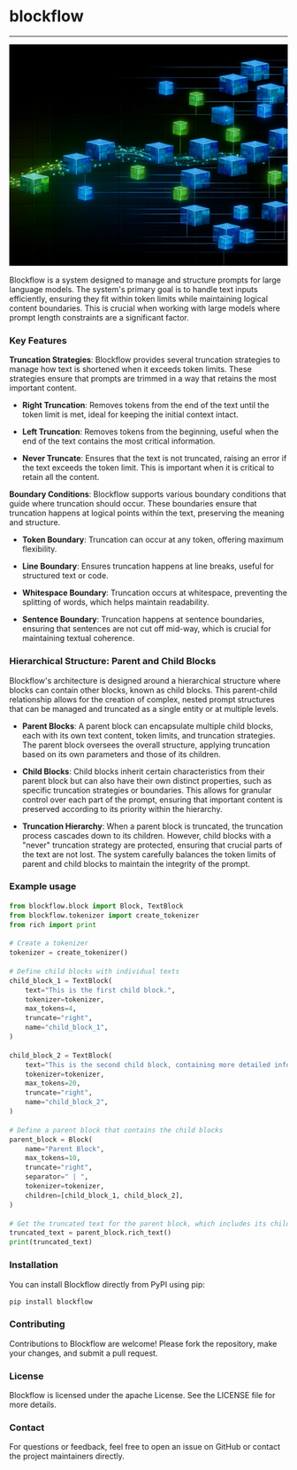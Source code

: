 

# blockflow
-------
<!-- ![blockflow](./assets/blockflow.png) -->

<img src="./assets/blockflow.png" alt="blockflow" width="600" height="400">


Blockflow is a system designed to manage and structure prompts for large language models. The system's primary goal is to handle text inputs efficiently, ensuring they fit within token limits while maintaining logical content boundaries. This is crucial when working with large models where prompt length constraints are a significant factor.

### Key Features

**Truncation Strategies**: Blockflow provides several truncation strategies to manage how text is shortened when it exceeds token limits. These strategies ensure that prompts are trimmed in a way that retains the most important content.

- **Right Truncation**: Removes tokens from the end of the text until the token limit is met, ideal for keeping the initial context intact.

- **Left Truncation**: Removes tokens from the beginning, useful when the end of the text contains the most critical information.

- **Never Truncate**: Ensures that the text is not truncated, raising an error if the text exceeds the token limit. This is important when it is critical to retain all the content.

**Boundary Conditions**: Blockflow supports various boundary conditions that guide where truncation should occur. These boundaries ensure that truncation happens at logical points within the text, preserving the meaning and structure.

- **Token Boundary**: Truncation can occur at any token, offering maximum flexibility.

- **Line Boundary**: Ensures truncation happens at line breaks, useful for structured text or code.

- **Whitespace Boundary**: Truncation occurs at whitespace, preventing the splitting of words, which helps maintain readability.

- **Sentence Boundary**: Truncation happens at sentence boundaries, ensuring that sentences are not cut off mid-way, which is crucial for maintaining textual coherence.

### Hierarchical Structure: Parent and Child Blocks
Blockflow's architecture is designed around a hierarchical structure where blocks can contain other blocks, known as child blocks. This parent-child relationship allows for the creation of complex, nested prompt structures that can be managed and truncated as a single entity or at multiple levels.

- **Parent Blocks**: A parent block can encapsulate multiple child blocks, each with its own text content, token limits, and truncation strategies. The parent block oversees the overall structure, applying truncation based on its own parameters and those of its children.

- **Child Blocks**: Child blocks inherit certain characteristics from their parent block but can also have their own distinct properties, such as specific truncation strategies or boundaries. This allows for granular control over each part of the prompt, ensuring that important content is preserved according to its priority within the hierarchy.

- **Truncation Hierarchy**: When a parent block is truncated, the truncation process cascades down to its children. However, child blocks with a "never" truncation strategy are protected, ensuring that crucial parts of the text are not lost. The system carefully balances the token limits of parent and child blocks to maintain the integrity of the prompt.


### Example usage

```python
from blockflow.block import Block, TextBlock
from blockflow.tokenizer import create_tokenizer
from rich import print

# Create a tokenizer
tokenizer = create_tokenizer()

# Define child blocks with individual texts
child_block_1 = TextBlock(
    text="This is the first child block.",
    tokenizer=tokenizer,
    max_tokens=4,
    truncate="right",
    name="child_block_1",
)

child_block_2 = TextBlock(
    text="This is the second child block, containing more detailed information.",
    tokenizer=tokenizer,
    max_tokens=20,
    truncate="right",
    name="child_block_2",
)

# Define a parent block that contains the child blocks
parent_block = Block(
    name="Parent Block",
    max_tokens=10,
    truncate="right",
    separator=" | ",
    tokenizer=tokenizer,
    children=[child_block_1, child_block_2],
)

# Get the truncated text for the parent block, which includes its children
truncated_text = parent_block.rich_text()
print(truncated_text)

```

### Installation
You can install Blockflow directly from PyPI using pip:

```bash
pip install blockflow
```

### Contributing
Contributions to Blockflow are welcome! Please fork the repository, make your changes, and submit a pull request.

### License
Blockflow is licensed under the apache License. See the LICENSE file for more details.

### Contact
For questions or feedback, feel free to open an issue on GitHub or contact the project maintainers directly.

